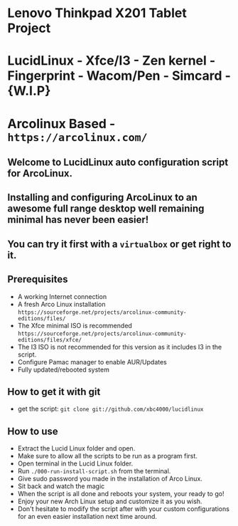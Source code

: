 # Lenovo Thinkpad X201 Tablet Project
# LucidLinux - Xfce/I3 - Zen kernel - Fingerprint - Wacom/Pen - Simcard - {W.I.P}
# Arcolinux Based - `https://arcolinux.com/`

## Welcome to LucidLinux auto configuration script for ArcoLinux.
## Installing and configuring ArcoLinux to an awesome full range desktop well remaining minimal has never been easier!
## You can try it first with a `virtualbox` or get right to it.

## Prerequisites

- A working Internet connection
- A fresh Arco Linux installation `https://sourceforge.net/projects/arcolinux-community-editions/files/`
- The Xfce minimal ISO is recommended `https://sourceforge.net/projects/arcolinux-community-editions/files/xfce/`
- The I3 ISO is not recommended for this version as it includes I3 in the script.
- Configure Pamac manager to enable AUR/Updates
- Fully updated/rebooted system

## How to get it with git
- get the script: `git clone git://github.com/xbc4000/lucidlinux`

## How to use
- Extract the Lucid Linux folder and open.
- Make sure to allow all the scripts to be run as a program first.
- Open terminal in the Lucid Linux folder.
- Run `./000-run-install-script.sh` from the terminal.
- Give sudo password you made in the installation of Arco Linux.
- Sit back and watch the magic
- When the script is all done and reboots your system, your ready to go!
- Enjoy your new Arch Linux setup and customize it as you wish.
- Don't hesitate to modify the script after with your custom configurations for an even easier installation next time around.
